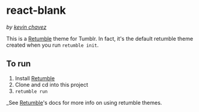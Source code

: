 # react-blank

_by [kevin chavez](http://shoesnosocks.tumblr.com)_

This is a [Retumble](http://github.com/mrkev/retumble) theme for Tumblr.
In fact, it's the default retumble theme created when you run `retumble init`.

## To run

1. Install [Retumble](http://github.com/mrkev/retumble)
1. Clone and cd into this project
1. `retumble run`

_See [Retumble](http://github.com/mrkev/retumble)'s docs for more info on using
retumble themes.
